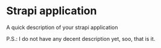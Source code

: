 # Strapi application

A quick description of your strapi application

P.S.: I do not have any decent description yet, soo, that is it.
